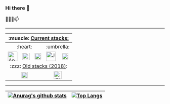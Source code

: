 ### Hi there 👋
👯🌱🌱📫
<!--
**borisBelloc/borisBelloc** is a ✨ _special_ ✨ repository because its `README.md` (this file) appears on your GitHub profile.

Here are some ideas to get you started:

- 🔭 I’m currently working on ...
- 🌱 I’m currently learning ...
- 👯 I’m looking to collaborate on ...
- 🤔 I’m looking for help with ...
- 💬 Ask me about ...
- 📫 How to reach me: ...
- 😄 Pronouns: ...
- ⚡ Fun fact: ...
-->

<hr>

<p align="center">    
    <table>
        <thead>
            <tr>
                <th colspan=5 >:muscle: <ins>Current stacks:</ins></th>
            </tr>
        </thead>
        <tbody>
            <tr>
                <td colspan=3 align="center">:heart:</th>
                <td colspan=2 align="center">:umbrella:</th>
            </tr>
            <tr>
                <td><img height="30" src="https://angular.io/assets/images/logos/angular/angular.svg" alt="Angular"></td>
                <td><img height="23" src="https://upload.wikimedia.org/wikipedia/commons/thumb/6/6a/JavaScript-logo.png/600px-JavaScript-logo.png" alt="JavaScript"></td>
                <td><img height="20" src="https://upload.wikimedia.org/wikipedia/commons/thumb/f/fd/JQuery-Logo.svg/524px-JQuery-Logo.svg.png" alt="jQuery"></td>
                <td><img height="30" src="https://upload.wikimedia.org/wikipedia/fr/thumb/2/2e/Java_Logo.svg/322px-Java_Logo.svg.png" alt="Java"></td>
                <td><img height="20" src="https://spring.io/img/spring-2.svg" alt="Spring"></td>
            </tr>
            <tr>
                <td colspan=5 align="center">:zzz: <ins>Old stacks (2018)</ins>:</th>
            </tr>
            <tr>
                <td colspan=3 align="center"><img height="20" src="http://clipart-library.com/image_gallery2/Python-Logo-PNG.png" alt="Python"></th>
                <td colspan=2 align="center"><img height="25" src="https://static.djangoproject.com/img/logos/django-logo-negative.png" alt="Django"></th>
            </tr>
        </tbody>
    </table>
</p>

<hr>

<center>
    
| [![Anurag's github stats](https://github-readme-stats.vercel.app/api?username=borisBelloc&count_private=true&show_icons=true&theme=monokai)](https://github.com/borisBelloc) | [![Top Langs](https://github-readme-stats.vercel.app/api/top-langs/?username=borisBelloc&layout=compact&langs_count=8&theme=monokai)](https://github.com/borisBelloc)  |
|----|----|

</center>


